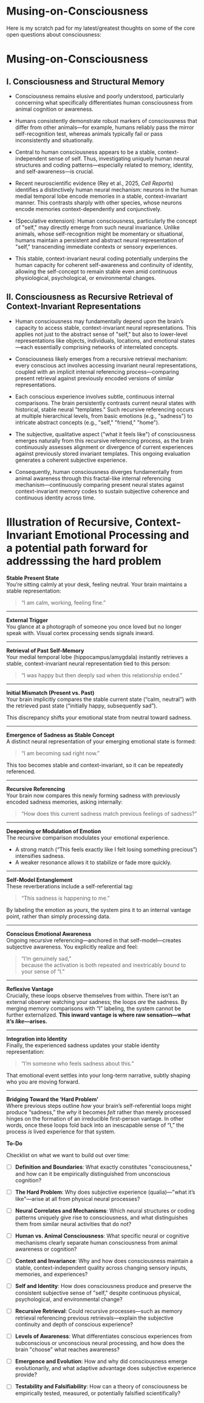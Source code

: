 # Musing-on-Consciousness

Here is my scratch pad for my latest/greatest thoughts on some of the core open questions about consciousness:

# Musing-on-Consciousness

## I. Consciousness and Structural Memory

- Consciousness remains elusive and poorly understood, particularly concerning what specifically differentiates human consciousness from animal cognition or awareness.

- Humans consistently demonstrate robust markers of consciousness that differ from other animals—for example, humans reliably pass the mirror self-recognition test, whereas animals typically fail or pass inconsistently and situationally.

- Central to human consciousness appears to be a stable, context-independent sense of self. Thus, investigating uniquely human neural structures and coding patterns—especially related to memory, identity, and self-awareness—is crucial.

- Recent neuroscientific evidence (Rey et al., 2025, *Cell Reports*) identifies a distinctively human neural mechanism: neurons in the human medial temporal lobe encode memories in a stable, context-invariant manner. This contrasts sharply with other species, whose neurons encode memories context-dependently and conjunctively.

- (Speculative extension): Human consciousness, particularly the concept of "self," may directly emerge from such neural invariance. Unlike animals, whose self-recognition might be momentary or situational, humans maintain a persistent and abstract neural representation of "self," transcending immediate contexts or sensory experiences.

- This stable, context-invariant neural coding potentially underpins the human capacity for coherent self-awareness and continuity of identity, allowing the self-concept to remain stable even amid continuous physiological, psychological, or environmental changes.

## II. Consciousness as Recursive Retrieval of Context-Invariant Representations

- Human consciousness may fundamentally depend upon the brain’s capacity to access stable, context-invariant neural representations. This applies not just to the abstract sense of "self," but also to lower-level representations like objects, individuals, locations, and emotional states—each essentially comprising networks of interrelated concepts.

- Consciousness likely emerges from a recursive retrieval mechanism: every conscious act involves accessing invariant neural representations, coupled with an implicit internal referencing process—comparing present retrieval against previously encoded versions of similar representations.

- Each conscious experience involves subtle, continuous internal comparisons. The brain persistently contrasts current neural states with historical, stable neural "templates." Such recursive referencing occurs at multiple hierarchical levels, from basic emotions (e.g., "sadness") to intricate abstract concepts (e.g., "self," "friend," "home").

- The subjective, qualitative aspect ("what it feels like") of consciousness emerges naturally from this recursive referencing process, as the brain continuously assesses alignment or divergence of current experiences against previously stored invariant templates. This ongoing evaluation generates a coherent subjective experience.

- Consequently, human consciousness diverges fundamentally from animal awareness through this fractal-like internal referencing mechanism—continuously comparing present neural states against context-invariant memory codes to sustain subjective coherence and continuous identity across time.
  
# Illustration of Recursive, Context-Invariant Emotional Processing and a potential path forward for addresssing the hard problem

**Stable Present State**  
You’re sitting calmly at your desk, feeling neutral. Your brain maintains a stable representation:  
> “I am calm, working, feeling fine.”

---

**External Trigger**  
You glance at a photograph of someone you once loved but no longer speak with. Visual cortex processing sends signals inward.

---

**Retrieval of Past Self-Memory**  
Your medial temporal lobe (hippocampus/amygdala) instantly retrieves a stable, context-invariant neural representation tied to this person:  
> “I was happy but then deeply sad when this relationship ended.”

---

**Initial Mismatch (Present vs. Past)**  
Your brain implicitly compares the stable current state (“calm, neutral”) with the retrieved past state (“initially happy, subsequently sad”).

This discrepancy shifts your emotional state from neutral toward sadness.

---

**Emergence of Sadness as Stable Concept**  
A distinct neural representation of your emerging emotional state is formed:  
> “I am becoming sad right now.”

This too becomes stable and context-invariant, so it can be repeatedly referenced.

---

**Recursive Referencing**  
Your brain now compares this newly forming sadness with previously encoded sadness memories, asking internally:  
> “How does this current sadness match previous feelings of sadness?”

---

**Deepening or Modulation of Emotion**  
The recursive comparison modulates your emotional experience.  
- A strong match (“This feels exactly like I felt losing something precious”) intensifies sadness.  
- A weaker resonance allows it to stabilize or fade more quickly.

---

**Self-Model Entanglement**  
These reverberations include a self-referential tag:  
> “This sadness is happening to me.”

By labeling the emotion as *yours*, the system pins it to an internal vantage point, rather than simply processing data.

---

**Conscious Emotional Awareness**  
Ongoing recursive referencing—anchored in that self-model—creates subjective awareness. You explicitly realize and feel:  
> “I’m genuinely sad,”  
because the activation is both repeated and inextricably bound to your sense of “I.”

---

**Reflexive Vantage**  
Crucially, these loops observe themselves from within. There isn’t an external observer watching your sadness; the loops *are* the sadness. By merging memory comparisons with “I” labeling, the system cannot be further externalized. **This inward vantage is where raw sensation—what it’s *like*—arises.**

---

**Integration into Identity**  
Finally, the experienced sadness updates your stable identity representation:  
> “I’m someone who feels sadness about this.”

That emotional event settles into your long-term narrative, subtly shaping who you are moving forward.

---

**Bridging Toward the ‘Hard Problem’**  
Where previous steps outline *how* your brain’s self-referential loops might produce “sadness,” the *why* it becomes *felt* rather than merely processed hinges on the formation of an irreducible first-person vantage. In other words, once these loops fold back into an inescapable sense of “I,” the process *is* lived experience for that system.


**To-Do**

Checklist on what we want to build out over time:
- [ ] **Definition and Boundaries**: What exactly constitutes "consciousness," and how can it be empirically distinguished from unconscious cognition?
- [ ] **The Hard Problem**: Why does subjective experience (qualia)—"what it’s like"—arise at all from physical neural processes?
- [ ] **Neural Correlates and Mechanisms**: Which neural structures or coding patterns uniquely give rise to consciousness, and what distinguishes them from similar neural activities that do not?
- [ ] **Human vs. Animal Consciousness**: What specific neural or cognitive mechanisms clearly separate human consciousness from animal awareness or cognition?
- [ ] **Context and Invariance**: Why and how does consciousness maintain a stable, context-independent quality across changing sensory inputs, memories, and experiences?
- [ ] **Self and Identity**: How does consciousness produce and preserve the consistent subjective sense of "self," despite continuous physical, psychological, and environmental change?
- [ ] **Recursive Retrieval**: Could recursive processes—such as memory retrieval referencing previous retrievals—explain the subjective continuity and depth of conscious experience?
- [ ] **Levels of Awareness**: What differentiates conscious experiences from subconscious or unconscious neural processing, and how does the brain "choose" what reaches awareness?
- [ ] **Emergence and Evolution**: How and why did consciousness emerge evolutionarily, and what adaptive advantage does subjective experience provide?
- [ ] **Testability and Falsifiability**: How can a theory of consciousness be empirically tested, measured, or potentially falsified scientifically?


